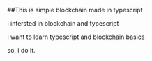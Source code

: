 ##This is simple blockchain made in typescript

i intersted in blockchain and typescript

i want to learn typescript and blockchain basics

so, i do it.
